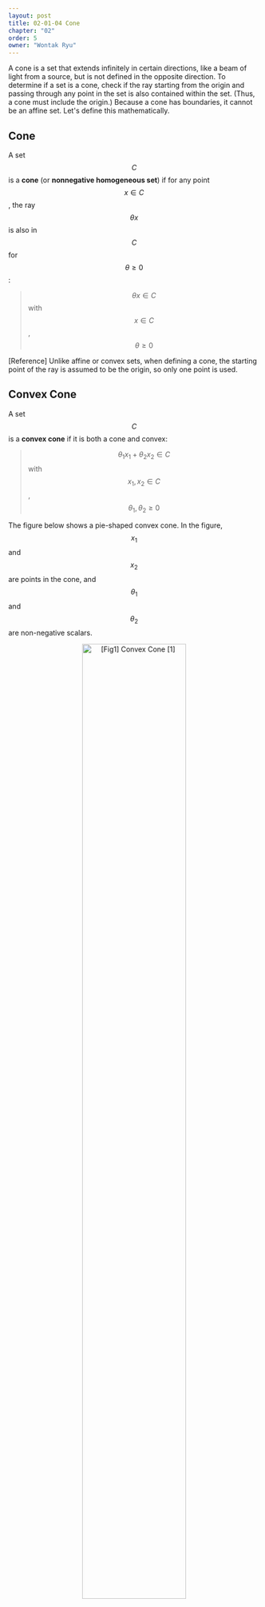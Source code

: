 ```yaml
---
layout: post
title: 02-01-04 Cone
chapter: "02"
order: 5
owner: "Wontak Ryu"
---
```


A cone is a set that extends infinitely in certain directions, like a beam of light from a source, but is not defined in the opposite direction. To determine if a set is a cone, check if the ray starting from the origin and passing through any point in the set is also contained within the set. (Thus, a cone must include the origin.) Because a cone has boundaries, it cannot be an affine set. Let's define this mathematically.

## Cone

A set $$C$$ is a **cone** (or **nonnegative homogeneous set**) if for any point $$x \in C$$, the ray $$\theta x$$ is also in $$C$$ for $$\theta \ge 0$$:
> $$\theta x \in C$$ with $$x \in C$$, $$\theta \ge 0$$

[Reference] Unlike affine or convex sets, when defining a cone, the starting point of the ray is assumed to be the origin, so only one point is used.

## Convex Cone

A set $$C$$ is a **convex cone** if it is both a cone and convex:
> $$\theta_1 x_1 + \theta_2 x_2 \in C$$ with $$x_1, x_2 \in C$$, $$\theta_1, \theta_2 \ge 0$$

The figure below shows a pie-shaped convex cone. In the figure, $$x_1$$ and $$x_2$$ are points in the cone, and $$\theta_1$$ and $$\theta_2$$ are non-negative scalars.

<figure class="image" style="align: center;">
<p align="center">
  <img src="{{ site.baseurl  }}/img/chapter_img/chapter02/02.04_Convex_Cone.png" alt="[Fig1] Convex Cone [1]" width="70%">
  <figcaption style="text-align: center;">[Fig1] Convex Cone [1]</figcaption>
</p>
</figure>

## Conic combination

A linear combination of several points where all coefficients are non-negative is called a **conic combination** (or **nonnegative linear combination**):
> A point of the form $$\theta_1 x_1 + \theta_2 x_2 + \cdots + \theta_k x_k$$ with $$\theta_i \ge 0, i = 1,  ..., k$$

If every conic combination of points in a set $$C$$ is also in $$C$$, then $$C$$ is a conic set.

## Conic hull

The set of all conic combinations of points in $$C \subseteq \mathbb{R}^n$$ is called the **conic hull** of $$C$$. The conic hull is always the smallest convex cone containing $$C$$:
> $$ \{ \theta_1 x_1 + \cdots + \theta_k x_k \mid x_i \in C, \theta_i \ge 0, i = 1, ..., k \} $$




